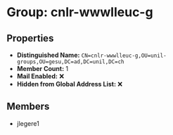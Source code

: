 # Group: cnlr-wwwlleuc-g

## Properties

- **Distinguished Name:** `CN=cnlr-wwwlleuc-g,OU=unil-groups,OU=gesu,DC=ad,DC=unil,DC=ch`
- **Member Count:** 1
- **Mail Enabled:** ❌
- **Hidden from Global Address List:** ❌

## Members

- jlegere1
